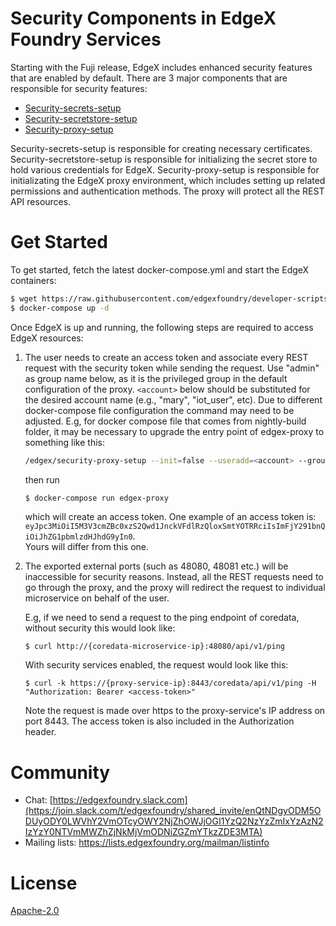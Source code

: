 # Security Components in EdgeX Foundry Services

Starting with the Fuji release, EdgeX includes enhanced security features that are enabled by default. 
There are 3 major components that are responsible for security features: 

* [Security-secrets-setup](cmd/security-secrets-setup/README.md)
* [Security-secretstore-setup](cmd/security-secretstore-setup/README.md)
* [Security-proxy-setup](cmd/security-proxy-setup/README.md)

Security-secrets-setup is responsible for creating necessary certificates. 
Security-secretstore-setup is responsible for initializing the secret store to hold various credentials 
for EdgeX. Security-proxy-setup is responsible for initializating the EdgeX proxy environment, which 
includes setting up related permissions and authentication methods. The proxy will protect all the REST 
API resources. 

# Get Started

To get started, fetch the latest docker-compose.yml and start the EdgeX containers:

```sh
$ wget https://raw.githubusercontent.com/edgexfoundry/developer-scripts/master/releases/fuji/compose-files/docker-compose-fuji-1.1.0.yml
$ docker-compose up -d
```

Once EdgeX is up and running, the following steps are required to access EdgeX resources:

1. The user needs to create an access token and associate every REST request with the security token
while sending the request. Use "admin" as group name below, as it is the privileged group in the default configuration of the proxy.
`<account>` below should be substituted for the desired account name (e.g., "mary", "iot_user", etc).
    Due to different docker-compose file configuration the command may need to be adjusted. E.g, for docker compose file that comes from nightly-build folder, it may be necessary to upgrade the entry point of edgex-proxy to something like this:
    
    ```sh
    /edgex/security-proxy-setup --init=false --useradd=<account> --group=<groupname> 
    ```
    then run 
    ```sh
    $ docker-compose run edgex-proxy
    ```
    
    which will create an access token. One example of an access token is: 
    `eyJpc3MiOiI5M3V3cmZBc0xzS2Qwd1JnckVFdlRzQloxSmtYOTRRciIsImFjY291bnQiOiJhZG1pbmlzdHJhdG9yIn0`.  
    Yours will differ from this one.
    
2. The exported external ports (such as 48080, 48081 etc.) will be inaccessible for security reasons. 
Instead, all the REST requests need to go through the proxy, and the proxy will redirect the request to individual 
microservice on behalf of the user.

    E.g, if we need to send a request to the ping endpoint of coredata, without security this would look like:

    ```
    $ curl http://{coredata-microservice-ip}:48080/api/v1/ping
    ```

    With security services enabled, the request would look like this:

    ```
    $ curl -k https://{proxy-service-ip}:8443/coredata/api/v1/ping -H "Authorization: Bearer <access-token>"
    ```
   Note the request is made over https to the proxy-service's IP address on port 8443.  The access token is also 
   included in the Authorization header.

# Community

- Chat: [https://edgexfoundry.slack.com](https://join.slack.com/t/edgexfoundry/shared_invite/enQtNDgyODM5ODUyODY0LWVhY2VmOTcyOWY2NjZhOWJjOGI1YzQ2NzYzZmIxYzAzN2IzYzY0NTVmMWZhZjNkMjVmODNiZGZmYTkzZDE3MTA)
- Mailing lists: https://lists.edgexfoundry.org/mailman/listinfo

# License

[Apache-2.0](LICENSE)
